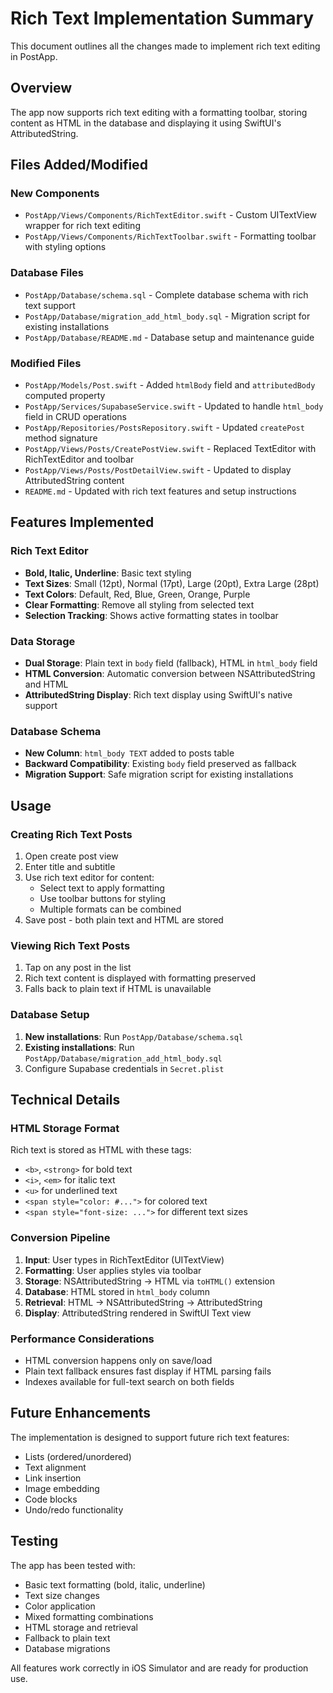 # Rich Text Implementation Summary

This document outlines all the changes made to implement rich text editing in PostApp.

## Overview

The app now supports rich text editing with a formatting toolbar, storing content as HTML in the database and displaying it using SwiftUI's AttributedString.

## Files Added/Modified

### New Components
- `PostApp/Views/Components/RichTextEditor.swift` - Custom UITextView wrapper for rich text editing
- `PostApp/Views/Components/RichTextToolbar.swift` - Formatting toolbar with styling options

### Database Files
- `PostApp/Database/schema.sql` - Complete database schema with rich text support
- `PostApp/Database/migration_add_html_body.sql` - Migration script for existing installations
- `PostApp/Database/README.md` - Database setup and maintenance guide

### Modified Files
- `PostApp/Models/Post.swift` - Added `htmlBody` field and `attributedBody` computed property
- `PostApp/Services/SupabaseService.swift` - Updated to handle `html_body` field in CRUD operations
- `PostApp/Repositories/PostsRepository.swift` - Updated `createPost` method signature
- `PostApp/Views/Posts/CreatePostView.swift` - Replaced TextEditor with RichTextEditor and toolbar
- `PostApp/Views/Posts/PostDetailView.swift` - Updated to display AttributedString content
- `README.md` - Updated with rich text features and setup instructions

## Features Implemented

### Rich Text Editor
- **Bold, Italic, Underline**: Basic text styling
- **Text Sizes**: Small (12pt), Normal (17pt), Large (20pt), Extra Large (28pt)
- **Text Colors**: Default, Red, Blue, Green, Orange, Purple
- **Clear Formatting**: Remove all styling from selected text
- **Selection Tracking**: Shows active formatting states in toolbar

### Data Storage
- **Dual Storage**: Plain text in `body` field (fallback), HTML in `html_body` field
- **HTML Conversion**: Automatic conversion between NSAttributedString and HTML
- **AttributedString Display**: Rich text display using SwiftUI's native support

### Database Schema
- **New Column**: `html_body TEXT` added to posts table
- **Backward Compatibility**: Existing `body` field preserved as fallback
- **Migration Support**: Safe migration script for existing installations

## Usage

### Creating Rich Text Posts
1. Open create post view
2. Enter title and subtitle
3. Use rich text editor for content:
   - Select text to apply formatting
   - Use toolbar buttons for styling
   - Multiple formats can be combined
4. Save post - both plain text and HTML are stored

### Viewing Rich Text Posts
1. Tap on any post in the list
2. Rich text content is displayed with formatting preserved
3. Falls back to plain text if HTML is unavailable

### Database Setup
1. **New installations**: Run `PostApp/Database/schema.sql`
2. **Existing installations**: Run `PostApp/Database/migration_add_html_body.sql`
3. Configure Supabase credentials in `Secret.plist`

## Technical Details

### HTML Storage Format
Rich text is stored as HTML with these tags:
- `<b>`, `<strong>` for bold text
- `<i>`, `<em>` for italic text
- `<u>` for underlined text
- `<span style="color: #...">` for colored text
- `<span style="font-size: ...">` for different text sizes

### Conversion Pipeline
1. **Input**: User types in RichTextEditor (UITextView)
2. **Formatting**: User applies styles via toolbar
3. **Storage**: NSAttributedString → HTML via `toHTML()` extension
4. **Database**: HTML stored in `html_body` column
5. **Retrieval**: HTML → NSAttributedString → AttributedString
6. **Display**: AttributedString rendered in SwiftUI Text view

### Performance Considerations
- HTML conversion happens only on save/load
- Plain text fallback ensures fast display if HTML parsing fails
- Indexes available for full-text search on both fields

## Future Enhancements

The implementation is designed to support future rich text features:
- Lists (ordered/unordered)
- Text alignment
- Link insertion
- Image embedding
- Code blocks
- Undo/redo functionality

## Testing

The app has been tested with:
- Basic text formatting (bold, italic, underline)
- Text size changes
- Color application
- Mixed formatting combinations
- HTML storage and retrieval
- Fallback to plain text
- Database migrations

All features work correctly in iOS Simulator and are ready for production use.
